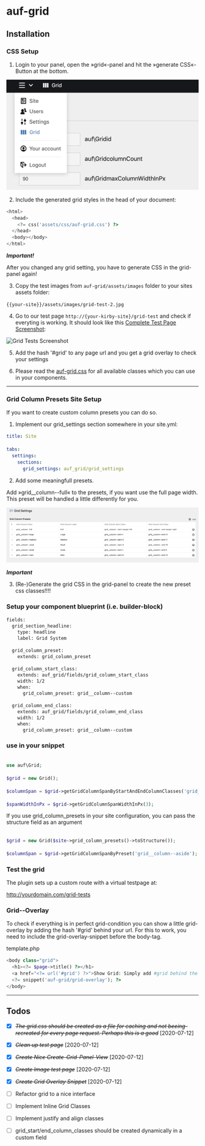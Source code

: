 # auf-grid

## Installation

### CSS Setup

1. Login to your panel, open the »grid«-panel and hit the »generate CSS«-Button at the bottom.

![Grid Settings Screenshot](documentation/grid-settings-screenshot.png)

2. Include the generated grid styles in the head of your document:

```php
<html>
  <head>
    <?= css('assets/css/auf-grid.css') ?>
  </head>
  <body></body>
</html>
```

***Important!***

After you changed any grid setting, you have to generate CSS in the grid-panel again!

3. Copy the test images from ```auf-grid/assets/images``` folder to your sites assets folder:

```{{your-site}}/assets/images/grid-test-2.jpg```

4. Go to our test page ```http://{your-kirby-site}/grid-test``` and check if everyting is working. It should look like this [Complete Test Page Screenshot](documentation/grid-tests-full.png):

![Grid Tests Screenshot](documentation/grid-tests.png)

5. Add the hash '#grid' to any page url and you get a grid overlay to check your settings

6. Please read the [auf-grid.css](assets/css/auf-grid.css) for all available classes which you can use in your components.

- - - - - - - - - - - - - - - - - - - - - - - - - - - - - - - - - - - - - - - - - - - - 

### Grid Column Presets Site Setup

If you want to create custom column presets you can do so.

1. Implement our grid_settings section somewhere in your site.yml:

```site.yml
title: Site

tabs:
  settings:
    sections:
      grid_settings: auf_grid/grid_settings
```

2. Add some meaningfull presets.

Add »grid__column--full« to the presets, if you want use the full page width. This preset will be handled a little differently for you.

![grid-column-site-presets-screenshot.png](documentation/grid-column-site-presets-screenshot.png)

***Important***

3. (Re-)Generate the grid CSS in the grid-panel to create the new preset css classes!!!!

### Setup your component blueprint (i.e. builder-block)

```
fields:
  grid_section_headline:
    type: headline
    label: Grid System
  
  grid_column_preset:
    extends: grid_column_preset

  grid_column_start_class:
    extends: auf_grid/fields/grid_column_start_class
    width: 1/2
    when:
      grid_column_preset: grid__column--custom
  
  grid_column_end_class:
    extends: auf_grid/fields/grid_column_end_class
    width: 1/2
    when:
      grid_column_preset: grid__column--custom
```

### use in your snippet

```php

use auf\Grid;

$grid = new Grid();

$columnSpan = $grid->getGridColumnSpanByStartAndEndColumnClasses('grid__column--start-1', 'grid__column--end-3');

$spanWidthInPx = $grid->getGridColumnSpanWidthInPx(3);
```

If you use grid_column_presets in your site configuration, you can pass the structure field as an argument

```php

$grid = new Grid($site->grid_column_presets()->toStructure());

$columnSpan = $grid->getGridColumnSpanByPreset('grid__column--aside');

```

### Test the grid

The plugin sets up a custom route with a virtual testpage at:

http://yourdomain.com/grid-tests


### Grid--Overlay

To check if everything is in perfect grid-condition you can show a little grid-overlay by adding the hash '#grid' behind your url.
For this to work, you need to include the grid-overlay-snippet before the body-tag.

template.php
```php
<body class="grid">
  <h1><?= $page->title() ?></h1>
  <a href="<?= url('#grid') ?>">Show Grid: Simply add #grid behind the url to show a grid-overlay</a>
  <?= snippet('auf-grid/grid-overlay'); ?>
</body>
```


- - - - - - - - - - - - - - - - - - - - - - - - - - - - - - - - - - - - - - - - - - - 

## Todos

* [X] ~~*The grid.css should be created as a file for caching and not beeing-recreated for every page request. Perhaps this is a good*~~ [2020-07-12] 

* [X] ~~*Clean up test page*~~ [2020-07-12]

* [X] ~~*Create Nice Create-Grid-Panel-View*~~ [2020-07-12]

* [X] ~~*Create Image test page*~~ [2020-07-12]

* [X] ~~*Create Grid Overlay Snippet*~~ [2020-07-12]

* [ ] Refactor grid to a nice interface

* [ ] Implement Inline Grid Classes

* [ ] Implement justify and align classes

* [ ] grid_start/end_column_classes should be created dynamically in a custom field